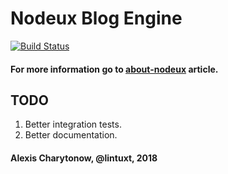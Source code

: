 # Nodeux Blog Engine

[![Build Status](https://travis-ci.org/nodeux/blog-engine.svg?branch=master)](https://travis-ci.org/nodeux/blog-engine)

#### For more information go to [about-nodeux](https://nodeux.com/articles/about-nodeux) article.

## TODO
1. Better integration tests.
2. Better documentation.

#### Alexis Charytonow, @lintuxt, 2018